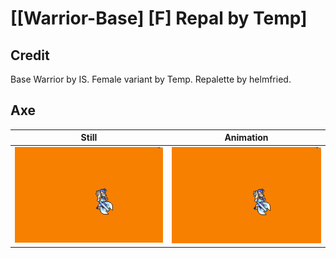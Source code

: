 # [\[Warrior-Base\] \[F\] Repal by Temp]

## Credit

Base Warrior by IS.
Female variant by Temp.
Repalette by helmfried.
	
## Axe

| Still | Animation |
| :---: | :-------: |
| ![Axe still](./Axe_000.png) | ![Axe animation](./Axe.gif) |
